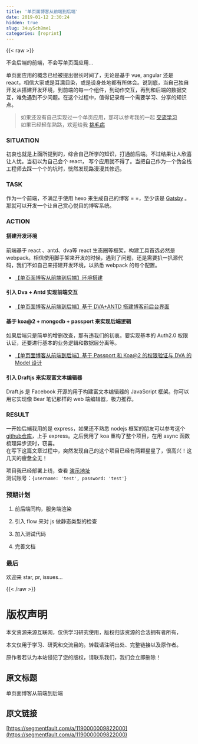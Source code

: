 ```yaml
---
title: '单页面博客从前端到后端' 
date: 2019-01-12 2:30:24
hidden: true
slug: 34uy5ch8me1
categories: [reprint]
---
```


{{< raw >}}

                    
<p>不会后端的前端，不会写单页面应用...</p>
<p>单页面应用的概念已经被提出很长时间了，无论是基于 vue, angular 还是 react，相信大家或是耳濡目染，或是设身处地都有所体会。说到底，当自己独自开发从搭建开发环境，到前端的每一个组件，到动作交互，再到和后端的数据交互，难免遇到不少问题。在这个过程中，值得记录每一个需要学习、分享的知识点。</p>
<blockquote><p>如果还没有自己实现过一个单页应用，那可以参考我的一起 <a href="https://github.com/whistleyz/full-stack-blog-doc" rel="nofollow noreferrer" target="_blank">交流学习</a><br>如果已经轻车熟路，欢迎给我 <a href="https://github.com/whistleyz/myblog-express/issues" rel="nofollow noreferrer" target="_blank">挑毛病</a></p></blockquote>
<h3 id="articleHeader0">SITUATION</h3>
<p>初衷也就是上面所提到的，综合自己所学的知识，打通前后端。不过结果让人欣喜让人忧。当初以为自己会个 react， 写个应用就不得了。当把自己作为一个伪全栈工程师去踩一个个的坑时，恍然发现路漫漫其修远。</p>
<h3 id="articleHeader1">TASK</h3>
<p>作为一个前端，不满足于使用 hexo 来生成自己的博客 = =，至少该是 <a href="https://github.com/gatsbyjs/gatsby" rel="nofollow noreferrer" target="_blank">Gatsby</a> 。那就可以开发一个让自己赏心悦目的博客系统。</p>
<h3 id="articleHeader2">ACTION</h3>
<h4>搭建开发环境</h4>
<p>前端基于 react 、antd、dva等 react 生态圈等框架，构建工具首选必然是 webpack。相信使用脚手架来开发的时候，遇到了问题，还是需要扒一扒源代码，我们不如自己来搭建开发环境，以熟悉 webpack 的每个配置。</p>
<ul><li><p><a href="https://segmentfault.com/a/1190000009676087">【单页面博客从前端到后端】环境搭建</a></p></li></ul>
<h4>引入 Dva + Antd 实现前端交互</h4>
<ul><li><p><a href="https://segmentfault.com/a/1190000009712370" target="_blank">【单页面博客从前端到后端】基于 DVA+ANTD 搭建博客前后台界面</a></p></li></ul>
<h4>基于 koa@2 + mongodb + passport 来实现后端逻辑</h4>
<p>如果后端只是简单的增删改查，那有违我们的初衷。要实现基本的 Auth2.0 权限认证，还要进行基本的业务逻辑和数据层分离等。</p>
<ul><li><p><a href="https://segmentfault.com/a/1190000009749208">【单页面博客从前端到后端】基于 Passport 和 Koa@2 的权限验证与 DVA 的 Model 设计</a></p></li></ul>
<h4>引入 Draftjs 来实现富文本编辑器</h4>
<p>Draft.js 是 Facebook 开源的用于构建富文本编辑器的 JavaScript 框架。你可以用它实现像 Bear 笔记那样的 web 端编辑器，极力推荐。</p>
<h3 id="articleHeader3">RESULT</h3>
<p>一开始后端我用的是 express，如果还不熟悉 nodejs 框架的朋友可以参考这个 <a href="https://github.com/whistleyz/myblog-express" rel="nofollow noreferrer" target="_blank">github仓库</a>，上手 express。之后我用了 koa 重构了整个项目，在用 async 函数梳理异步流时，窃喜。<br>在写下这篇文章过程中，突然发现自己的这个项目已经有两颗星星了，很高兴！这几天的疲惫全无！</p>
<p>项目我已经部署上线，查看 <a href="http://codingbro.cn" rel="nofollow noreferrer" target="_blank">演示地址</a><br>测试账号：<code>{username: 'test', password: 'test'}</code></p>
<h3 id="articleHeader4">预期计划</h3>
<ol>
<li><p>前后端同构，服务端渲染</p></li>
<li><p>引入 flow 来对 js 做静态类型的检查</p></li>
<li><p>加入测试代码</p></li>
<li><p>完善文档</p></li>
</ol>
<h3 id="articleHeader5">最后</h3>
<p>欢迎来 star, pr, issues…</p>

                
{{< /raw >}}

# 版权声明
本文资源来源互联网，仅供学习研究使用，版权归该资源的合法拥有者所有，

本文仅用于学习、研究和交流目的。转载请注明出处、完整链接以及原作者。

原作者若认为本站侵犯了您的版权，请联系我们，我们会立即删除！

## 原文标题
单页面博客从前端到后端

## 原文链接
[https://segmentfault.com/a/1190000009822000](https://segmentfault.com/a/1190000009822000)

